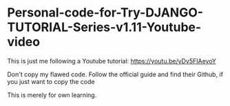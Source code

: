 # Personal-code-for-Try-DJANGO-TUTORIAL-Series-v1.11-Youtube-video
This is just me following a Youtube tutorial: https://youtu.be/yDv5FIAeyoY

Don't copy my flawed code. Follow the official guide and find their Github, if you just want to copy the code

This is merely for own learning.
